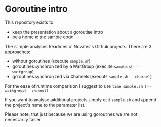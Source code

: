 # Goroutine intro
This repository exists to 
* keep the presentation about a goroutine intro
* be a home to the sample code

The sample analyses Readmes of Novatec's Github projects.
There are 3 approaches:
* without goroutines (execute `sample.sh`)
* goroutines synchronized by a WaitGroup (execute `sample.sh --waitgroup`)
* goroutines synchronized via Channels (execute `sample.sh --channel`)

For the ease of runtime comparision I suggest to use `time sample.sh
[--waitgroup|--channel]`

If you want to analyse additional projects simply edit `sample.sh` and append 
the project's name to the parameter list.

Please note, that just because we are using goroutines we are not necessarily
faster.
